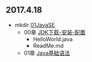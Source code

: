 ## 2017.4.18

- mkdir [01JavaSE](/01-JavaSE)
	- 00章 [JDK下载-安装-配置](/01-JavaSE/00章%20JDK下载-安装-配置)
		- HelloWorld.java
		- ReadMe.md
	- 01章 [Java基础语法](/01-JavaSE/01章%20Java基础语法)

